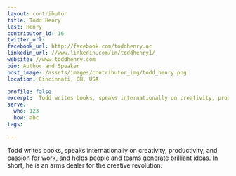 ```yaml
---
layout: contributor
title: Todd Henry
last: Henry
contributor_id: 16
twitter_url: 
facebook_url: http://facebook.com/toddhenry.ac
linkedin_url: //www.linkedin.com/in/toddhenry1/
website: //www.toddhenry.com
bio: Author and Speaker
post_image: /assets/images/contributor_img/todd_henry.png
location: Cincinnati, OH, USA

profile: false
excerpt:  Todd writes books, speaks internationally on creativity, productivity, and passion for work, and helps people and teams generate brilliant ideas. 
serve:
  who: 123
  how: abc
tags:

---
```


Todd writes books, speaks internationally on creativity, productivity, and passion for work, and helps people and teams generate brilliant ideas. In short, he is an arms dealer for the creative revolution.